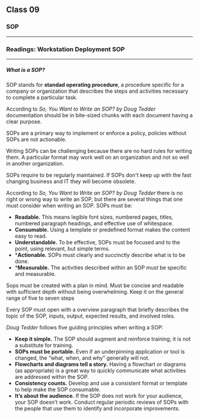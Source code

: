 ## Class 09

### SOP

------

### Readings: Workstation Deployment SOP

------

##### What is a SOP?

SOP stands for **standad operating procedure**, a procedure specific for a company or organization that describes the steps and activities necessary to complete a particular task.

According to *So, You Want to Write an SOP? by Doug Tedder* documentation should be in bite-sized chunks with each document having a clear purpose.

SOPs are a primary way to implement or enforce a policy, policies without SOPs are not actionable.

Writing SOPs can be challenging because there are no hard rules for writing them. A particular format may work well on an organization and not so well in another organization.

SOPs require to be regularly maintained. If SOPs don't keep up with the fast changing business and IT they will become obsolete.

According to *So, You Want to Write an SOP? by Doug Tedder*  there is no right or wrong way to write an SOP, but there are several things that one must consider when writing an SOP. SOPs must be:

- **Readable.** This means legible font sizes, numbered pages, titles, numbered paragraph headings, and effective use of whitespace.
- **Consumable.** Using a template or predefined format makes the content easy to read.
- **Understandable.** To be effective, SOPs must be focused and to the point, using relevant, but simple terms.
- ***Actionable.** SOPs must clearly and succinctly describe what is to be done.
- ***Measurable.** The activities described within an SOP must be specific and measurable.

Sops must be created with a plan in mind. Must be concise and readable with sufficient depth without being overwhelming. Keep it on the general range of five to seven steps

Every SOP must open with a overview paragraph that briefly describes the topic of the SOP, inputs, output, expected results, and involved roles.

*Doug Tedder* follows five guiding principles when writing a SOP:

- **Keep it simple.** The SOP should augment and reinforce training; it is not a substitute for training.
- **SOPs must be portable.** Even if an underpinning application or tool is changed, the “what, when, and why” generally will not.
- **Flowcharts and diagrams tell a story.** Having a flowchart or diagrams (as appropriate) is a great way to quickly communicate what activities are addressed within the SOP.
- **Consistency counts.** Develop and use a consistent format or template to help make the SOP consumable.
- **It’s about the audience.** If the SOP does not work for your audience, your SOP doesn’t work. Conduct regular periodic reviews of SOPs with the people that use them to identify and incorporate improvements.